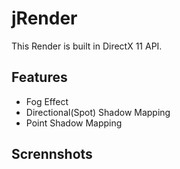 # jRender
This Render is built in DirectX 11 API.

## Features
- Fog Effect
- Directional(Spot) Shadow Mapping
- Point Shadow Mapping

## Scrennshots
